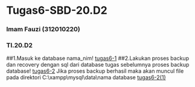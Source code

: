 # Tugas6-SBD-20.D2
### Imam Fauzi (312010220)
### TI.20.D2
##1.Masuk ke database nama_nim!
[tugas6-1](https://user-images.githubusercontent.com/106543547/174813439-0a125653-0730-41e5-9640-6f2d7bfcc517.PNG)
##2.Lakukan proses backup dan recovery dengan sql dari database tugas sebelumnya
proses backup database!
[tugas6-2](https://user-images.githubusercontent.com/106543547/174815010-cc4553d9-8c61-44f1-be4d-fe1c6152503b.PNG)
Jika proses backup berhasil maka akan muncul file pada direktori C:\xampp\mysql\data\nama database
[tugas6-2(1)](https://user-images.githubusercontent.com/106543547/174813583-c0782485-a6e7-4065-afa4-990f97501ab0.PNG)

